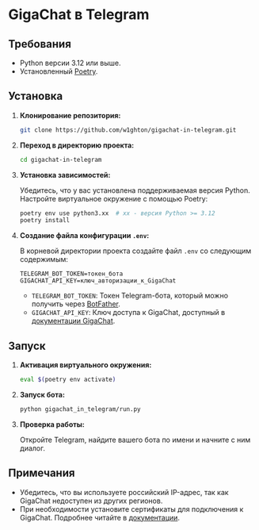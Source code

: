 # GigaChat в Telegram

## Требования
- Python версии 3.12 или выше.
- Установленный [Poetry](https://python-poetry.org/).

## Установка

1. **Клонирование репозитория:**

   ```bash
   git clone https://github.com/w1ghton/gigachat-in-telegram.git
   ```

2. **Переход в директорию проекта:**

   ```bash
   cd gigachat-in-telegram
   ```

3. **Установка зависимостей:**

   Убедитесь, что у вас установлена поддерживаемая версия Python. Настройте виртуальное окружение с помощью Poetry:

   ```bash
   poetry env use python3.xx  # xx - версия Python >= 3.12
   poetry install
   ```

4. **Создание файла конфигурации `.env`:**

   В корневой директории проекта создайте файл `.env` со следующим содержимым:

   ```env
   TELEGRAM_BOT_TOKEN=токен_бота
   GIGACHAT_API_KEY=ключ_авторизации_к_GigaChat
   ```

   - `TELEGRAM_BOT_TOKEN`: Токен Telegram-бота, который можно получить через [BotFather](https://t.me/botfather).
   - `GIGACHAT_API_KEY`: Ключ доступа к GigaChat, доступный в [документации GigaChat](https://developers.sber.ru/docs/ru/gigachat/api/authorization).

## Запуск

1. **Активация виртуального окружения:**

   ```bash
   eval $(poetry env activate)
   ```

2. **Запуск бота:**

   ```bash
   python gigachat_in_telegram/run.py
   ```

3. **Проверка работы:**

   Откройте Telegram, найдите вашего бота по имени и начните с ним диалог.

## Примечания
- Убедитесь, что вы используете российский IP-адрес, так как GigaChat недоступен из других регионов.
- При необходимости установите сертификаты для подключения к GigaChat. Подробнее читайте в [документации](https://developers.sber.ru/docs/ru/gigachat/certificates).
